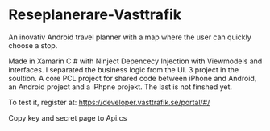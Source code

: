# Reseplanerare-Vasttrafik
An inovativ Android travel planner with a map where the user can quickly choose a stop.

Made in Xamarin C # with Ninject Depencecy Injection with Viewmodels and interfaces. I separated the business logic from the UI.
3 project in the soultion. A core PCL project for shared code between iPhone and Android, an Android project and a iPhpne projekt. The last is not finshed yet.

To test it, register at:
https://developer.vasttrafik.se/portal/#/

Copy key and secret page to Api.cs
